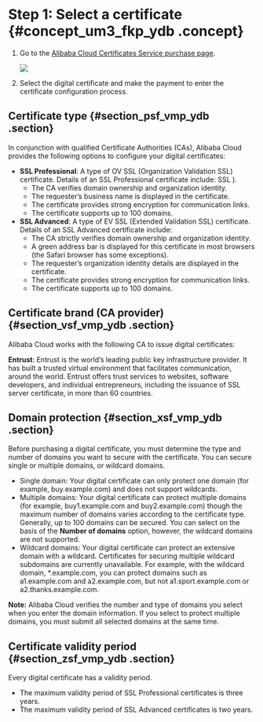 # Step 1: Select a certificate {#concept_um3_fkp_ydb .concept}

1.  Go to the [Alibaba Cloud Certificates Service purchase page](https://common-buy-intl.aliyun.com/?commodityCode=cas_intl#/buy).

    ![](http://static-aliyun-doc.oss-cn-hangzhou.aliyuncs.com/assets/img/13566/4188_en-US.png)

2.  Select the digital certificate and make the payment to enter the certificate configuration process.

## Certificate type {#section_psf_vmp_ydb .section}

In conjunction with qualified Certificate Authorities \(CAs\), Alibaba Cloud provides the following options to configure your digital certificates:

-   **SSL Professional**: A type of OV SSL \(Organization Validation SSL\) certificate. Details of an SSL Professional certificate include: SSL \).
    -   The CA verifies domain ownership and organization identity.
    -   The requester’s business name is displayed in the certificate.
    -   The certificate provides strong encryption for communication links.
    -   The certificate supports up to 100 domains.
-   **SSL Advanced**: A type of EV SSL \(Extended Validation SSL\) certificate. Details of an SSL Advanced certificate include:
    -   The CA strictly verifies domain ownership and organization identity.
    -   A green address bar is displayed for this certificate in most browsers \(the Safari browser has some exceptions\).
    -   The requester’s organization identity details are displayed in the certificate.
    -   The certificate provides strong encryption for communication links.
    -   The certificate supports up to 100 domains.

## Certificate brand \(CA provider\) {#section_vsf_vmp_ydb .section}

Alibaba Cloud works with the following CA to issue digital certificates:

**Entrust**: Entrust is the world’s leading public key infrastructure provider. It has built a trusted virtual environment that facilitates communication, around the world. Entrust offers trust services to websites, software developers, and individual entrepreneurs, including the issuance of SSL server certificate, in more than 60 countries.

## Domain protection {#section_xsf_vmp_ydb .section}

Before purchasing a digital certificate, you must determine the type and number of domains you want to secure with the certificate. You can secure single or multiple domains, or wildcard domains.

-   Single domain: Your digital certificate can only protect one domain \(for example, buy.example.com\) and does not support wildcards.
-   Multiple domains: Your digital certificate can protect multiple domains \(for example, buy1.example.com and buy2.example.com\) though the maximum number of domains varies according to the certificate type. Generally, up to 100 domains can be secured. You can select on the basis of the **Number of domains** option, however, the wildcard domains are not supported.
-   Wildcard domains: Your digital certificate can protect an extensive domain with a wildcard. Certificates for securing multiple wildcard subdomains are currently unavailable. For example, with the wildcard domain, \*.example.com, you can protect domains such as a1.example.com and a2.example.com, but not a1.sport.example.com or a2.thanks.example.com.

**Note:** Alibaba Cloud verifies the number and type of domains you select when you enter the domain information. If you select to protect multiple domains, you must submit all selected domains at the same time.

## Certificate validity period {#section_zsf_vmp_ydb .section}

Every digital certificate has a validity period.

-   The maximum validity period of SSL Professional certificates is three years.
-   The maximum validity period of SSL Advanced certificates is two years.

